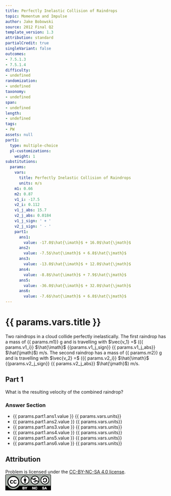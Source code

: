 ```yaml
---
title: Perfectly Inelastic Collision of Raindrops
topic: Momentum and Impulse
author: Jake Bobowski
source: 2012 Final Q2
template_version: 1.3
attribution: standard
partialCredit: true
singleVariant: false
outcomes:
- 7.5.1.3
- 7.5.1.4
difficulty:
- undefined
randomization:
- undefined
taxonomy:
- undefined
span:
- undefined
length:
- undefined
tags:
- PW
assets: null
part1:
  type: multiple-choice
  pl-customizations:
    weight: 1
substitutions:
  params:
    vars:
      title: Perfectly Inelastic Collision of Raindrops
      units: m/s
    m1: 0.66
    m2: 0.87
    v1_i: -17.5
    v2_i: 0.112
    v1_j_abs: 15.7
    v2_j_abs: 0.0184
    v1_j_sign: ' + '
    v2_j_sign: ' - '
    part1:
      ans1:
        value: -17.0$\hat{\imath}$ + 16.0$\hat{\jmath}$
      ans2:
        value: -7.5$\hat{\imath}$ + 6.8$\hat{\jmath}$
      ans3:
        value: -13.0$\hat{\imath}$ + 12.0$\hat{\jmath}$
      ans4:
        value: -8.8$\hat{\imath}$ + 7.9$\hat{\jmath}$
      ans5:
        value: -36.0$\hat{\imath}$ + 32.0$\hat{\jmath}$
      ans6:
        value: -7.6$\hat{\imath}$ + 6.8$\hat{\jmath}$
---
```

# {{ params.vars.title }}
Two raindrops in a cloud collide perfectly inelastically. The first raindrop has a mass of {{ params.m1}} g and is travelling with $\vec{v_1} =$ ({{ params.v1_i}} $\hat{\imath}$ {{params.v1_j_sign}} {{ params.v1_j_abs}} $\hat{\jmath}$) m/s.
The second raindrop has a mass of {{ params.m2}} g and is travelling with $\vec{v_2} =$ ({{ params.v2_i}} $\hat{\imath}$ {{params.v2_j_sign}} {{ params.v2_j_abs}} $\hat{\jmath}$) m/s.

## Part 1

What is the resulting velocity of the combined raindrop?

### Answer Section

- {{ params.part1.ans1.value }} {{ params.vars.units}}
- {{ params.part1.ans2.value }} {{ params.vars.units}}
- {{ params.part1.ans3.value }} {{ params.vars.units}}
- {{ params.part1.ans4.value }} {{ params.vars.units}}
- {{ params.part1.ans5.value }} {{ params.vars.units}}
- {{ params.part1.ans6.value }} {{ params.vars.units}}

## Attribution

Problem is licensed under the [CC-BY-NC-SA 4.0 license](https://creativecommons.org/licenses/by-nc-sa/4.0/).<br> ![The Creative Commons 4.0 license requiring attribution-BY, non-commercial-NC, and share-alike-SA license.](https://raw.githubusercontent.com/firasm/bits/master/by-nc-sa.png)